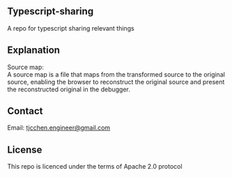 ## Typescript-sharing
A repo for typescript sharing relevant things

## Explanation
Source map:  
A source map is a file that maps from the transformed source to the original source, enabling the browser to reconstruct the original source and present the reconstructed original in the debugger.

## Contact
Email: tjcchen.engineer@gmail.com

## License
This repo is licenced under the terms of Apache 2.0 protocol
